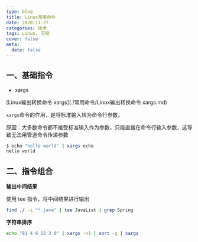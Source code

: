```yaml
---
type: blog
title: Linux常用命令
date: 2020-11-27
categories: 技术
tags: Linux, 压缩
cover: false
meta:
  date: false
---
```


## 一、基础指令

- xargs

[Linux输出转换命令 xargs](./常用命令/Linux输出转换命令 xargs.md)

`xargs`命令的作用，是将标准输入转为命令行参数。

原因：大多数命令都不接受标准输入作为参数，只能直接在命令行输入参数，这导致无法用管道命令传递参数

```bash
$ echo "hello world" | xargs echo
hello world
```







## 二、指令组合

**输出中间结果**

使用 tee 指令，将中间结果进行输出

```bash
find ./ -i "*.java" | tee JavaList | grep Spring
```



**字符串排序**

```bash
echo "81 4 6 12 3 0" | xargs -n1 | sort -g | xargs
```

